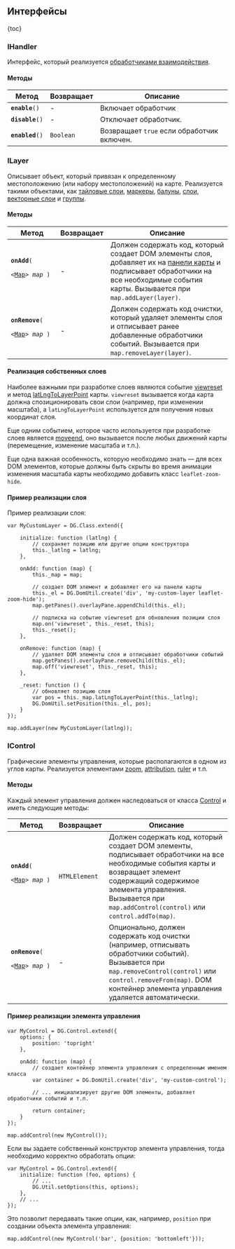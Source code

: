 ## Интерфейсы

{toc}

### IHandler

Интерфейс, который реализуется [обработчиками взаимодействия](/doc/2.0/maps/manual/map#свойства).

#### Методы

<table>
    <thead>
        <tr>
            <th>Метод</th>
            <th>Возвращает</th>
            <th>Описание</th>
        </tr>
    </thead>
    <tbody>
        <tr>
            <td><code><b>enable</b>()</code></td>
            <td>-</td>
            <td>Включает обработчик</td>
        </tr>
        <tr>
            <td><code><b>disable</b>()</code></td>
            <td>-</td>
            <td>Отключает обработчик.</td>
        </tr>
        <tr>
            <td><code><b>enabled</b>()</code></td>
            <td><code>Boolean</code></td>
            <td>Возвращает <code>true</code> если обработчик включен.</td>
        </tr>
    </tbody>
</table>

### ILayer

Описывает объект, который привязан к определенному местоположению (или набору местоположений) на карте. Реализуется такими объектами, как [тайловые слои](/doc/2.0/maps/manual/layers#класс-dgtilelayer), [маркеры](/doc/2.0/maps/manual/markers#класс-dgmarker), [балуны](/doc/2.0/maps/manual/popups#описание), [слои](/doc/2.0/maps/manual/layers#описание), [векторные слои](/doc/2.0/maps/manual/geometries) и [группы](/doc/2.0/maps/manual/groups#класс-dglayergroup).

#### Методы

<table>
    <thead>
        <tr>
            <th>Метод</th>
            <th>Возвращает</th>
            <th>Описание</th>
        </tr>
    </thead>
    <tbody>
        <tr>
            <td><code><b>onAdd</b>(
                <nobr>&lt;<a href="/doc/2.0/maps/manual/map#описание">Map</a>&gt; <i>map</i> )</nobr>
            </code></td>
            <td>-</td>
            <td>Должен содержать код, который создает DOM элементы слоя, добавляет их на <a href="/doc/2.0/maps/manual/map#панели-карты">панели карты</a> и подписывает обработчики на все необходимые события карты. Вызывается при <code>map.addLayer(layer)</code>.</td>
        </tr>
        <tr>
            <td><code><b>onRemove</b>(
                <nobr>&lt;<a href="/doc/2.0/maps/manual/map#описание">Map</a>&gt; <i>map</i> )</nobr>
            </code></td>
            <td>-</td>
            <td>Должен содержать код очистки, который удаляет элементы слоя и отписывает ранее добавленные обработчики событий. Вызывается при <code>map.removeLayer(layer)</code>.</td>
        </tr>
    </tbody>
</table>

#### Реализация собственных слоев

Наиболее важными при разработке слоев являются событие [viewreset](/doc/2.0/maps/manual/map#map-viewreset) и метод [latLngToLayerPoint](/doc/2.0/maps/manual/map#map-latlngtolayerpoint) карты. `viewreset` вызывается когда карта должна спозиционировать свои слои (например, при изменении масштаба), а `latLngToLayerPoint` используется для получения новых координат слоя.

Еще одним событием, которое часто используется при разработке слоев является [moveend](/doc/2.0/maps/manual/map#map-moveend), оно вызывается после любых движений карты (перемещение, изменение масштаба и т.п.).

Еще одна важная особенность, которую необходимо знать &mdash; для всех DOM элементов, которые должны быть скрыты во время анимации изменения масштаба карты необходимо добавить класс `leaflet-zoom-hide`.

#### Пример реализации слоя

Пример реализации слоя:

    var MyCustomLayer = DG.Class.extend({

        initialize: function (latlng) {
            // сохраняет позицию или другие опции конструктора
            this._latlng = latlng;
        },

        onAdd: function (map) {
            this._map = map;

            // создает DOM элемент и добавляет его на панели карты
            this._el = DG.DomUtil.create('div', 'my-custom-layer leaflet-zoom-hide');
            map.getPanes().overlayPane.appendChild(this._el);

            // подписка на событие viewreset для обновления позиции слоя
            map.on('viewreset', this._reset, this);
            this._reset();
        },

        onRemove: function (map) {
            // удаляет DOM элементы слоя и отписывает обработчики событий
            map.getPanes().overlayPane.removeChild(this._el);
            map.off('viewreset', this._reset, this);
        },

        _reset: function () {
            // обновляет позицию слоя
            var pos = this._map.latLngToLayerPoint(this._latlng);
            DG.DomUtil.setPosition(this._el, pos);
        }
    });

    map.addLayer(new MyCustomLayer(latlng));

### IControl

Графические элементы управления, которые располагаются в одном из углов карты. Реализуется элементами [zoom](/doc/2.0/maps/manual/controls#класс-dgcontrolzoom), [attribution](/doc/2.0/maps/manual/controls#класс-dgcontrolattribution), [ruler](/doc/2.0/maps/manual/controls#класс-dgcontrolruler) и т.п.

#### Методы

Каждый элемент управления должен наследоваться от класса [Control](/doc/2.0/maps/manual/controls#класс-dgcontrol) и иметь следующие методы:

<table>
    <thead>
        <tr>
            <th>Метод</th>
            <th>Возвращает</th>
            <th>Описание</th>
        </tr>
    </thead>
    <tbody>
        <tr>
            <td><code><b>onAdd</b>(
                <nobr>&lt;<a href="/doc/2.0/maps/manual/map#описание">Map</a>&gt; <i>map</i> )</nobr>
            </code></td>
            <td><code>HTMLElement</code></td>
            <td>Должен содержать код, который создает DOM элементы, подписывает обработчики на все необходимые события карты и возвращает элемент содержащий содержимое элемента управления. Вызывается при <code>map.addControl(control)</code> или <code>control.addTo(map)</code>.</td>
        </tr>
        <tr>
            <td><code><b>onRemove</b>(
                <nobr>&lt;<a href="/doc/2.0/maps/manual/map#описание">Map</a>&gt; <i>map</i> )</nobr>
            </code></td>
            <td>-</td>
            <td>Опционально, должен содержать код очистки (например, отписывать обработчики событий). Вызывается при <code>map.removeControl(control)</code> или <code>control.removeFrom(map)</code>. DOM контейнер элемента управления удаляется автоматически.</td>
        </tr>
    </tbody>
</table>

#### Пример реализации элемента управления

    var MyControl = DG.Control.extend({
        options: {
            position: 'topright'
        },

        onAdd: function (map) {
            // создает контейнер элемента управления с определенным именем класса
            var container = DG.DomUtil.create('div', 'my-custom-control');

            // ... инициализирует другие DOM элементы, добавляет обработчики событий и т.п.

            return container;
        }
    });

    map.addControl(new MyControl());

Если вы задаете собственный конструктор элемента управления, тогда необходимо корректно обработать опции:

    var MyControl = DG.Control.extend({
        initialize: function (foo, options) {
            // ...
            DG.Util.setOptions(this, options);
        },
        // ...
    });

Это позволит передавать такие опции, как, например, `position` при создании объекта элемента управления:

    map.addControl(new MyControl('bar', {position: 'bottomleft'}));